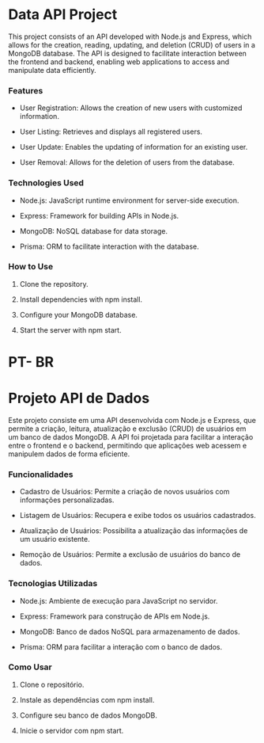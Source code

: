 # Data API Project

This project consists of an API developed with Node.js and Express, which allows for the creation, reading, updating, and deletion (CRUD) of users in a MongoDB database. The API is designed to facilitate interaction between the frontend and backend, enabling web applications to access and manipulate data efficiently.

### Features

- User Registration: Allows the creation of new users with customized information.

- User Listing: Retrieves and displays all registered users.

- User Update: Enables the updating of information for an existing user.

- User Removal: Allows for the deletion of users from the database.

### Technologies Used

- Node.js: JavaScript runtime environment for server-side execution.

- Express: Framework for building APIs in Node.js.

- MongoDB: NoSQL database for data storage.

- Prisma: ORM to facilitate interaction with the database.

### How to Use

1. Clone the repository.

2. Install dependencies with npm install.

3. Configure your MongoDB database.

4. Start the server with npm start.



# PT- BR

# Projeto API de Dados

Este projeto consiste em uma API desenvolvida com Node.js e Express, que permite a criação, leitura, atualização e exclusão (CRUD) de usuários em um banco de dados MongoDB. A API foi projetada para facilitar a interação entre o frontend e o backend, permitindo que aplicações web acessem e manipulem dados de forma eficiente.

### Funcionalidades

- Cadastro de Usuários: Permite a criação de novos usuários com informações personalizadas.

- Listagem de Usuários: Recupera e exibe todos os usuários cadastrados.

- Atualização de Usuários: Possibilita a atualização das informações de um usuário existente.

- Remoção de Usuários: Permite a exclusão de usuários do banco de dados.

### Tecnologias Utilizadas

- Node.js: Ambiente de execução para JavaScript no servidor.

- Express: Framework para construção de APIs em Node.js.

- MongoDB: Banco de dados NoSQL para armazenamento de dados.

- Prisma: ORM para facilitar a interação com o banco de dados.

### Como Usar

1. Clone o repositório.

2. Instale as dependências com npm install.

3. Configure seu banco de dados MongoDB.

4. Inicie o servidor com npm start.
